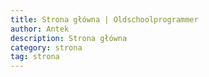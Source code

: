 ```yaml
---
title: Strona główna | Oldschoolprogrammer
author: Antek
description: Strona główna
category: strona
tag: strona
---
```


<!--# Strona o naukach ścisłych
#### [Artykuły](https://ankiedos.github.io/blog.md)
#### [Kategorie](https://ankiedos.github.io/kategorie.md)
#### [Tagi](https://ankiedos.github.io/tagi.md)
-->
